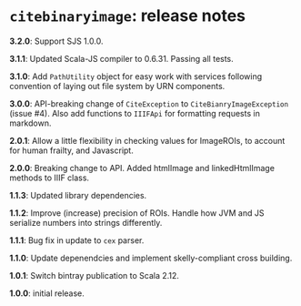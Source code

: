 # `citebinaryimage`: release notes


**3.2.0**: Support SJS 1.0.0.

**3.1.1**:  Updated Scala-JS compiler to 0.6.31. Passing all tests.

**3.1.0**:  Add `PathUtility` object for easy work with services following convention of laying out file system by URN components.

**3.0.0**:  API-breaking change of `CiteException` to `CiteBianryImageException` (issue #4).  Also add functions to `IIIFApi` for formatting requests in markdown.


**2.0.1**: Allow a little flexibility in checking values for ImageROIs, to account for human frailty, and Javascript.

**2.0.0**: Breaking change to API. Added htmlImage and linkedHtmlImage methods to IIIF class.

**1.1.3**: Updated library dependencies.

**1.1.2**:  Improve (increase) precision of ROIs. Handle how JVM and JS serialize numbers into strings differently.

**1.1.1**:  Bug fix in update to `cex` parser.

**1.1.0**: Update depenendcies and implement skelly-compliant cross building.

**1.0.1**:  Switch bintray publication to Scala 2.12.

**1.0.0**:  initial release.
